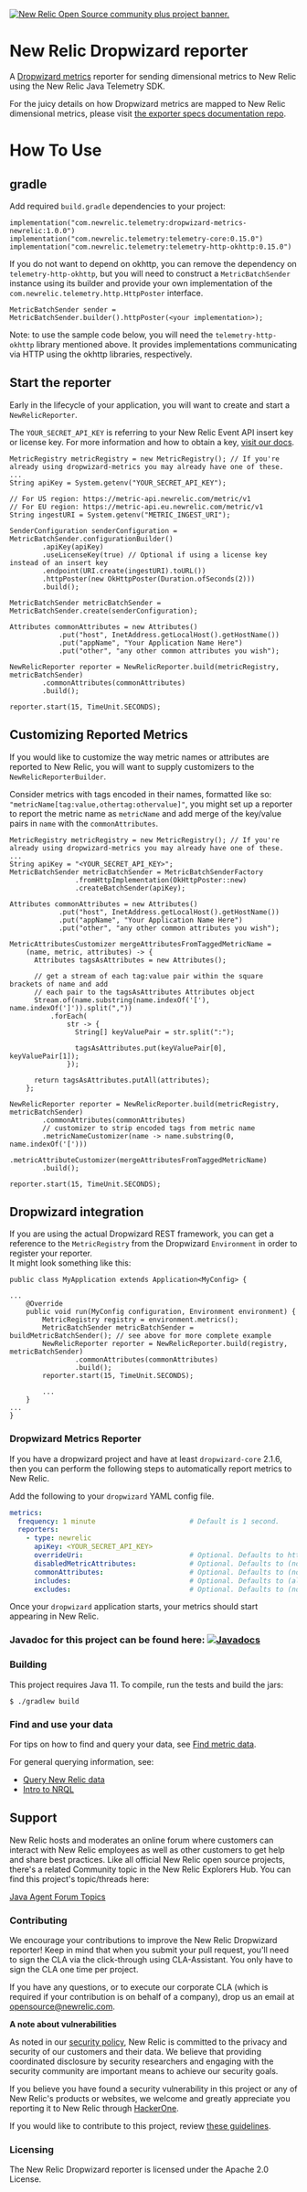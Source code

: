 <a href="https://opensource.newrelic.com/oss-category/#community-plus"><picture><source media="(prefers-color-scheme: dark)" srcset="https://github.com/newrelic/opensource-website/raw/main/src/images/categories/dark/Community_Plus.png"><source media="(prefers-color-scheme: light)" srcset="https://github.com/newrelic/opensource-website/raw/main/src/images/categories/Community_Plus.png"><img alt="New Relic Open Source community plus project banner." src="https://github.com/newrelic/opensource-website/raw/main/src/images/categories/Community_Plus.png"></picture></a>

# New Relic Dropwizard reporter
A [Dropwizard metrics](https://metrics.dropwizard.io/4.0.0/) reporter for sending dimensional metrics to New Relic using the New Relic Java Telemetry SDK.

For the juicy details on how Dropwizard metrics are mapped to New Relic dimensional metrics,
please visit [the exporter specs documentation repo](https://github.com/newrelic/exporter-specs/tree/master/dropwizard). 

# How To Use

## gradle

Add required `build.gradle` dependencies to your project:

```
implementation("com.newrelic.telemetry:dropwizard-metrics-newrelic:1.0.0")
implementation("com.newrelic.telemetry:telemetry-core:0.15.0")
implementation("com.newrelic.telemetry:telemetry-http-okhttp:0.15.0")
```

If you do not want to depend on okhttp, you can remove the dependency on `telemetry-http-okhttp`, 
but you will need to construct a `MetricBatchSender` instance using its builder and provide your
own implementation of the `com.newrelic.telemetry.http.HttpPoster` interface.

```
MetricBatchSender sender = MetricBatchSender.builder().httpPoster(<your implementation>);
```

Note: to use the sample code below, you will need the `telemetry-http-okhttp` library mentioned above. It provides
implementations communicating via HTTP using the okhttp libraries, respectively.

## Start the reporter

Early in the lifecycle of your application, you will want to create and
start a `NewRelicReporter`. 

The `YOUR_SECRET_API_KEY` is referring to your New Relic Event API insert key or license key. 
For more information and how to obtain a key, [visit our docs](https://docs.newrelic.com/docs/insights/insights-data-sources/custom-data/send-custom-events-event-api#register).

```
MetricRegistry metricRegistry = new MetricRegistry(); // If you're already using dropwizard-metrics you may already have one of these.
...
String apiKey = System.getenv("YOUR_SECRET_API_KEY");

// For US region: https://metric-api.newrelic.com/metric/v1
// For EU region: https://metric-api.eu.newrelic.com/metric/v1
String ingestURI = System.getenv("METRIC_INGEST_URI");

SenderConfiguration senderConfiguration = MetricBatchSender.configurationBuilder()
        .apiKey(apiKey)
        .useLicenseKey(true) // Optional if using a license key instead of an insert key
        .endpoint(URI.create(ingestURI).toURL())
        .httpPoster(new OkHttpPoster(Duration.ofSeconds(2)))
        .build();

MetricBatchSender metricBatchSender = MetricBatchSender.create(senderConfiguration);

Attributes commonAttributes = new Attributes()
            .put("host", InetAddress.getLocalHost().getHostName())
            .put("appName", "Your Application Name Here")
            .put("other", "any other common attributes you wish");
            
NewRelicReporter reporter = NewRelicReporter.build(metricRegistry, metricBatchSender)
        .commonAttributes(commonAttributes)
        .build();
        
reporter.start(15, TimeUnit.SECONDS);
```
## Customizing Reported Metrics
If you would like to customize the way metric names or attributes are reported to New Relic, you will want to supply
customizers to the `NewRelicReporterBuilder`.

Consider metrics with tags encoded in their names, formatted like so: `"metricName[tag:value,othertag:othervalue]"`,
you might set up a reporter to report the metric name as `metricName` and add merge of the key/value pairs in `name`
with the `commonAttributes`. 

```
MetricRegistry metricRegistry = new MetricRegistry(); // If you're already using dropwizard-metrics you may already have one of these.
...
String apiKey = "<YOUR_SECRET_API_KEY>";
MetricBatchSender metricBatchSender = MetricBatchSenderFactory
                .fromHttpImplementation(OkHttpPoster::new)
                .createBatchSender(apiKey);

Attributes commonAttributes = new Attributes()
            .put("host", InetAddress.getLocalHost().getHostName())
            .put("appName", "Your Application Name Here")
            .put("other", "any other common attributes you wish");

MetricAttributesCustomizer mergeAttributesFromTaggedMetricName =
    (name, metric, attributes) -> {
      Attributes tagsAsAttributes = new Attributes();

      // get a stream of each tag:value pair within the square brackets of name and add
      // each pair to the tagsAsAttributes Attributes object
      Stream.of(name.substring(name.indexOf('['), name.indexOf(']')).split(","))
          .forEach(
              str -> {
                String[] keyValuePair = str.split(":");

                tagsAsAttributes.put(keyValuePair[0], keyValuePair[1]);
              });

      return tagsAsAttributes.putAll(attributes);
    };

NewRelicReporter reporter = NewRelicReporter.build(metricRegistry, metricBatchSender)
        .commonAttributes(commonAttributes)
        // customizer to strip encoded tags from metric name
        .metricNameCustomizer(name -> name.substring(0, name.indexOf('[')))
        .metricAttributeCustomizer(mergeAttributesFromTaggedMetricName)
        .build();

reporter.start(15, TimeUnit.SECONDS);
```

## Dropwizard integration

If you are using the actual Dropwizard REST framework, you can get a reference to the 
`MetricRegistry` from the Dropwizard `Environment` in order to register your reporter.  
It might look something like this:


```$java
public class MyApplication extends Application<MyConfig> {

...
    @Override
    public void run(MyConfig configuration, Environment environment) {
        MetricRegistry registry = environment.metrics();
        MetricBatchSender metricBatchSender = buildMetricBatchSender(); // see above for more complete example
        NewRelicReporter reporter = NewRelicReporter.build(registry, metricBatchSender)
                .commonAttributes(commonAttributes)
                .build();
        reporter.start(15, TimeUnit.SECONDS);

        ...
    }
...
}
``` 

### Dropwizard Metrics Reporter

If you have a dropwizard project and have at least `dropwizard-core` 2.1.6, 
then you can perform the following steps to automatically report metrics to
New Relic.

Add the following to your `dropwizard` YAML config file.

~~~yaml
metrics:
  frequency: 1 minute                       # Default is 1 second.
  reporters:
    - type: newrelic
      apiKey: <YOUR_SECRET_API_KEY>
      overrideUri:                          # Optional. Defaults to https://metric-api.newrelic.com/
      disabledMetricAttributes:             # Optional. Defaults to (none)
      commonAttributes:                     # Optional. Defaults to (none)
      includes:                             # Optional. Defaults to (all).
      excludes:                             # Optional. Defaults to (none).
~~~

Once your `dropwizard` application starts, your metrics should start appearing
in New Relic.

### Javadoc for this project can be found here: [![Javadocs][javadoc-image]][javadoc-url]
[javadoc-image]: https://www.javadoc.io/badge/com.newrelic.telemetry/dropwizard-metrics-newrelic.svg
[javadoc-url]: https://www.javadoc.io/doc/com.newrelic.telemetry/dropwizard-metrics-newrelic

### Building
This project requires Java 11. To compile, run the tests and build the jars:

`$ ./gradlew build`

### Find and use your data

For tips on how to find and query your data, see [Find metric data](https://docs.newrelic.com/docs/data-ingest-apis/get-data-new-relic/metric-api/introduction-metric-api#find-data).

For general querying information, see:
- [Query New Relic data](https://docs.newrelic.com/docs/using-new-relic/data/understand-data/query-new-relic-data)
- [Intro to NRQL](https://docs.newrelic.com/docs/query-data/nrql-new-relic-query-language/getting-started/introduction-nrql)

## Support
New Relic hosts and moderates an online forum where customers can interact with New Relic employees as well as other customers to get help and share best practices. Like all official New Relic open source projects, there's a related Community topic in the New Relic Explorers Hub. You can find this project's topic/threads here:

[Java Agent Forum Topics](https://forum.newrelic.com/s/?c__categories=%5B%7B%22id%22%3A%22a6c8W000000EesiQAC%22%2C%22isCustomImage%22%3Afalse%2C%22sObjectType%22%3A%22Category__c%22%2C%22subtitle%22%3A%22%22%2C%22title%22%3A%22Java%20Agent%22%2C%22titleFormatted%22%3A%22%3Cstrong%3EJava%3C%2Fstrong%3E%20Agent%22%2C%22subtitleFormatted%22%3A%22%22%2C%22icon%22%3A%22standard%3Adefault%22%7D%5D)

### Contributing
We encourage your contributions to improve the New Relic Dropwizard reporter! Keep in mind that when you submit your pull request, you'll need to sign the CLA via the click-through using CLA-Assistant. You only have to sign the CLA one time per project.

If you have any questions, or to execute our corporate CLA (which is required if your contribution is on behalf of a company), drop us an email at opensource@newrelic.com.

**A note about vulnerabilities**

As noted in our [security policy](../../security/policy), New Relic is committed to the privacy and security of our customers and their data. We believe that providing coordinated disclosure by security researchers and engaging with the security community are important means to achieve our security goals.

If you believe you have found a security vulnerability in this project or any of New Relic's products or websites, we welcome and greatly appreciate you reporting it to New Relic through [HackerOne](https://hackerone.com/newrelic).

If you would like to contribute to this project, review [these guidelines](./CONTRIBUTING.md).

### Licensing
The New Relic Dropwizard reporter is licensed under the Apache 2.0 License.
